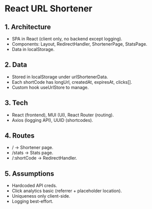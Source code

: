 # React URL Shortener 

## 1. Architecture

- SPA in React (client only, no backend except logging).
- Components: Layout, RedirectHandler, ShortenerPage, StatsPage.
- Data in localStorage.

## 2. Data

- Stored in localStorage under urlShortenerData.
- Each shortCode has longUrl, createdAt, expiresAt, clicks[].
- Custom hook useUrlStore to manage.

## 3. Tech

- React (frontend), MUI (UI), React Router (routing).
- Axios (logging API), UUID (shortcodes).

## 4. Routes

- / → Shortener page.
- /stats → Stats page.
- /:shortCode → RedirectHandler.

## 5. Assumptions

- Hardcoded API creds.
- Click analytics basic (referrer + placeholder location).
- Uniqueness only client-side.
- Logging best-effort.
